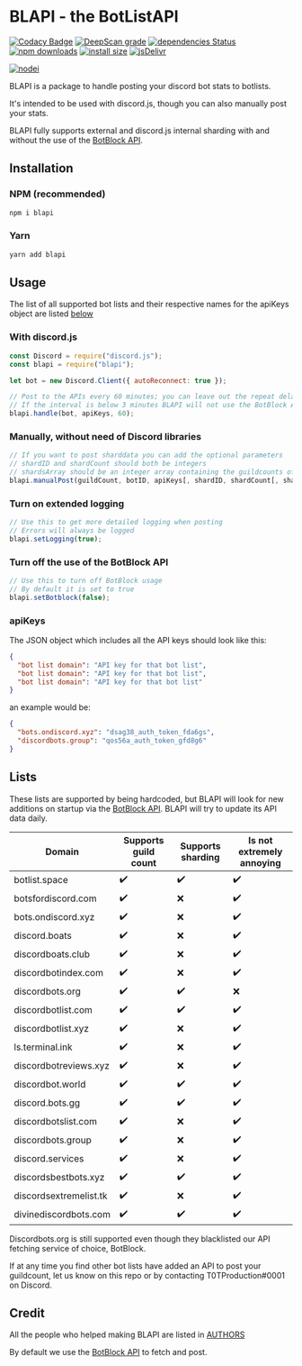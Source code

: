 # BLAPI - the BotListAPI

[![Codacy Badge](https://api.codacy.com/project/badge/Grade/ebd62ee46cd84964975ae65ac9462fa1)](https://app.codacy.com/app/T0TProduction/BLAPI?utm_source=github.com&utm_medium=referral&utm_content=T0TProduction/BLAPI&utm_campaign=Badge_Grade_Dashboard)
[![DeepScan grade](https://deepscan.io/api/teams/2846/projects/4250/branches/34642/badge/grade.svg)](https://deepscan.io/dashboard#view=project&tid=2846&pid=4250&bid=34642)
[![dependencies Status](https://david-dm.org/T0TProduction/BLAPI/status.svg)](https://david-dm.org/T0TProduction/BLAPI) [![npm downloads](https://img.shields.io/npm/dt/blapi.svg)](https://nodei.co/npm/blapi/) [![install size](https://packagephobia.now.sh/badge?p=blapi)](https://packagephobia.now.sh/result?p=blapi) [![jsDelivr](https://data.jsdelivr.com/v1/package/npm/blapi/badge?style=rounded)](https://www.jsdelivr.com/package/npm/blapi)

[![nodei](https://nodei.co/npm/blapi.png)](https://nodei.co/npm/blapi/)

BLAPI is a package to handle posting your discord bot stats to botlists.

It's intended to be used with discord.js, though you can also manually post your stats.

BLAPI fully supports external and discord.js internal sharding with and without the use of the [BotBlock API](https://botblock.org/api/docs#count).

## Installation

### NPM (recommended)

```bash
npm i blapi
```

### Yarn

```bash
yarn add blapi
```

## Usage

The list of all supported bot lists and their respective names for the apiKeys object are listed [below](https://github.com/T0TProduction/BLAPI#lists)

### With discord.js

```js
const Discord = require("discord.js");
const blapi = require("blapi");

let bot = new Discord.Client({ autoReconnect: true });

// Post to the APIs every 60 minutes; you can leave out the repeat delay as it defaults to 30
// If the interval is below 3 minutes BLAPI will not use the BotBlock API because of ratelimits
blapi.handle(bot, apiKeys, 60);
```

### Manually, without need of Discord libraries

```js
// If you want to post sharddata you can add the optional parameters
// shardID and shardCount should both be integers
// shardsArray should be an integer array containing the guildcounts of the respective shards
blapi.manualPost(guildCount, botID, apiKeys[, shardID, shardCount[, shardsArray]]);
```

### Turn on extended logging

```js
// Use this to get more detailed logging when posting
// Errors will always be logged
blapi.setLogging(true);
```

### Turn off the use of the BotBlock API

```js
// Use this to turn off BotBlock usage
// By default it is set to true
blapi.setBotblock(false);
```

### apiKeys

The JSON object which includes all the API keys should look like this:

```json
{
  "bot list domain": "API key for that bot list",
  "bot list domain": "API key for that bot list",
  "bot list domain": "API key for that bot list"
}
```

an example would be:

```json
{
  "bots.ondiscord.xyz": "dsag38_auth_token_fda6gs",
  "discordbots.group": "qos56a_auth_token_gfd8g6"
}
```

## Lists

These lists are supported by being hardcoded, but BLAPI will look for new additions on startup via the [BotBlock API](https://botblock.org/api/docs#lists). BLAPI will try to update its API data daily.

| Domain                 | Supports guild count| Supports sharding | Is not extremely annoying |
|------------------------|---------------------|-------------------|---------------------------|
| botlist.space          | ✔️                 | ✔️                | ✔️                       |
| botsfordiscord.com     | ✔️                 | ❌                | ✔️                       |
| bots.ondiscord.xyz     | ✔️                 | ❌                | ✔️                       |
| discord.boats          | ✔️                 | ❌                | ✔️                       |
| discordboats.club      | ✔️                 | ❌                | ✔️                       |
| discordbotindex.com    | ✔️                 | ❌                | ✔️                       |
| discordbots.org        | ✔️                 | ✔️                | ❌                       |
| discordbotlist.com     | ✔️                 | ✔️                | ✔️                       |
| discordbotlist.xyz     | ✔️                 | ❌                | ✔️                       |
| ls.terminal.ink        | ✔️                 | ❌                | ✔️                       |
| discordbotreviews.xyz  | ✔️                 | ❌                | ✔️                       |
| discordbot.world       | ✔️                 | ✔️                | ✔️                       |
| discord.bots.gg        | ✔️                 | ✔️                | ✔️                       |
| discordbotslist.com    | ✔️                 | ❌                | ✔️                       |
| discordbots.group      | ✔️                 | ❌                | ✔️                       |
| discord.services       | ✔️                 | ❌                | ✔️                       |
| discordsbestbots.xyz   | ✔️                 | ✔️                | ✔️                       |
| discordsextremelist.tk | ✔️                 | ❌                | ✔️                       |
| divinediscordbots.com  | ✔️                 | ✔️                | ✔️                       |


Discordbots.org is still supported even though they blacklisted our API fetching service of choice, BotBlock.


If at any time you find other bot lists have added an API to post your guildcount, let us know on this repo or by contacting T0TProduction#0001 on Discord.

## Credit

All the people who helped making BLAPI are listed in [AUTHORS](https://github.com/T0TProduction/BLAPI/blob/master/AUTHORS)

By default we use the [BotBlock API](https://botblock.org/api/docs#count) to fetch and post.
